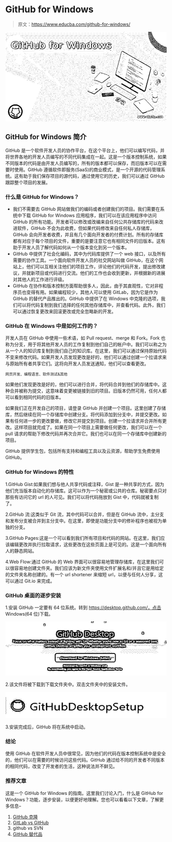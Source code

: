 # GitHub for Windows

> 原文：<https://www.educba.com/github-for-windows/>

![GitHub for Windows](img/720e4bbb79783997eb3d1871af42d4d2.png)



## GitHub for Windows 简介

GitHub 是一个软件开发人员的协作平台，在这个平台上，他们可以编写代码，并将世界各地的开发人员编写的不同代码集成在一起。这是一个版本控制系统，如果不同版本的代码是由开发人员编写的，所有的版本都可以保存，而旧版本可以在需要时使用。GitHub 遵循软件即服务(SaaS)的商业模式，是一个开源的代码管理系统。这有助于我们保存项目的源代码，通过使用它的历史，我们可以通过 GitHub 跟踪整个项目的发展。

### 什么是 GitHub for Windows？

*   我们不需要去 GitHub 网站做我们的编码或者创建我们的项目。我们需要在系统中下载 GitHub for Windows 应用程序，我们可以在该应用程序中访问 GitHub 的所有功能。开发者可以修改或改编来自任何公共存储库的代码来改进软件，GitHub 不会为此收费，但如果代码修改来自任何私人存储库，GitHub 会向开发者收费，并且有几个面向开发者的付费计划。所有的存储库都有对应于每个项目的文件，重要的是要注意它也有相同文件的旧版本。这有助于开发人员了解代码如何从一个版本变化到另一个版本。
*   GitHub 中提供了社会化编码，其中为代码库提供了一个 web 接口，以及所有需要的协作工具。一个面向软件开发人员的社交网站叫做 GitHub，在这个网站上，他们可以互相关注他们的项目工作，评论他们的代码开发，提出修改建议，并就新项目或代码进行交流。他们的工作也会收到更新，并根据新的进展对其他人的工作进行评级。
*   GitHub 在协作和版本控制方面帮助很多人，因此，由于其直观性，它对非程序员也变得有用。如果编程较少，其他人可以使用 GitLab，因为它是作为 GitHub 的替代产品推出的。GitHub 中提供了在 Windows 中克隆的选项，我们可以将代码复制到我们选择的任何其他存储库中，并查看代码。此外，我们可以通过恢复更改来回滚更改或完全忽略新的开发。

### GitHub 在 Windows 中是如何工作的？

开发人员在 GitHub 中使用一些术语，如 Pull request、merge 和 Fork。Fork 也称为分支，用于将其他开发人员的工作复制到他们自己的帐户中。我们可以称之为从一个人的知识库复制到我们自己的知识库。在这里，我们可以通过保持原始代码不变来修改代码。如果开发人员发现更改是好的，他们可以通过创建一个拉请求来与原始所有者共享它们。这将向开发人员发送通知，他们可以查看更改。

<small>网页开发、编程语言、软件测试&其他</small>

如果他们发现更改是好的，他们可以进行合并，将代码合并到他们的存储库中。这种合并被称为提交，这意味着变更被链接到旧的项目。旧版本仍然可用，任何人都可以看到相同代码的旧版本。

如果我们正在开发自己的项目，请登录 GitHub 并创建一个项目。这里创建了存储库，然后继续在同一个存储库中创建分支。将代码添加到分支中，并提交更改。如果有任何进一步的更改要做，修改它并提交到项目。创建一个拉请求并合并所有更改。这样项目就完成了。如果在同一个项目上需要做任何更改，我们可以在一个 pull 请求的帮助下修改代码并再次合并它。我们也可以在同一个存储库中创建新的项目。

GitHub 提供学生包，包括所有支持和编程工具以及云资源，帮助学生免费使用 GitHub。

### GitHub for Windows 的特性

1.GitHub Gist:如果我们想与他人共享代码或注释，Gist 是一种共享的方式，因为他们充当版本自动化的存储库。这可以作为一个秘密或公共的仓库。秘密要点只对那些有访问它的 url 的人可见。我们可以将代码拖放到 Gist 中，代码就被复制了。

2.GitHub 流:这类似于 Git 流，其中代码可以合并，但是在 GitHub 流中，主分支和发布分支被合并到主分支中。在这里，即使是功能分支中的修补程序也被视为单独的分支。

3.GitHub Pages:这是一个可以看到我们所有项目和代码的网站。在这里，我们应该编辑更改并执行拉取请求，这些更改在这些页面上是可见的。这是一个面向所有人的静态网站。

4.Web Flow:通过 GitHub 的 Web 界面可以很容易地管理存储库，在这里我们可以很容易地创建文件夹。我们应该为新文件夹使用文件扩展名和/并且它是用给定的文件夹名称创建的。有一个 url shortener 来缩短 url，以便与任何人分享，这可以通过 Git.io 来完成。

### GitHub 桌面的逐步安装

1.安装 GitHub 一定要有 64 位系统。转到 https://desktop.github.com/，点击 Windows(64 位)下载。

![1](img/ac7018fc2bcdf3af1a698356a0313003.png)



2.该文件将被下载到下载文件夹中。双击文件夹中的安装文件。

![GIT FOR WINDOWS 1](img/2b23003dd9f99b1bdb8468f0595c813c.png)



3.安装完成后，GitHub 将在系统中启动。

### 结论

使用 GitHub 在软件开发人员中很常见，因为他们的代码在版本控制系统中是安全的，他们可以在需要的时候访问这些代码。GitHub 通过给不同的开发者不同版本的相同代码，改变了开发者的生活，这种说法并不鲜见。

### 推荐文章

这是一个 GitHub for Windows 的指南。这里我们讨论入门，什么是 GitHub for Windows？功能，逐步安装，以便更好地理解。您也可以看看以下文章，了解更多信息–

1.  [GitHub 克隆](https://www.educba.com/github-clone/)
2.  [GitLab vs GitHub](https://www.educba.com/gitlab-vs-github/)
3.  github vs SVN
4.  [GitHub 替代品](https://www.educba.com/github-alternatives/)





